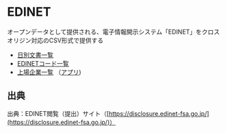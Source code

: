 # EDINET
 
オープンデータとして提供される、電子情報開示システム「EDINET」をクロスオリジン対応のCSV形式で提供する

- [日別文書一覧](data/documents)
- [EDINETコード一覧](data/edinetcode.csv)
- [上場企業一覧](data/seccode.csv) （[アプリ](https://code4fukui.github.io/EDINET/seccode.html))

## 出典

出典：EDINET閲覧（提出）サイト（[https://disclosure.edinet-fsa.go.jp/](https://disclosure.edinet-fsa.go.jp/)）
